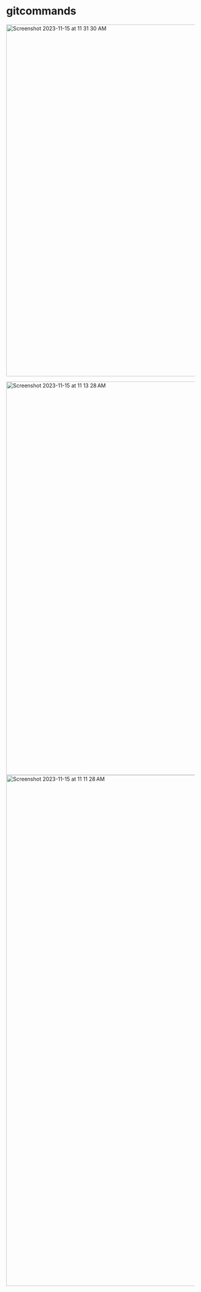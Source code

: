 # gitcommands
<img width="939" alt="Screenshot 2023-11-15 at 11 31 30 AM" src="https://github.com/saidevops8989/gitcommands/assets/145161007/5b28a486-378d-48b7-b8a8-38144bf0fb58">




<img width="1050" alt="Screenshot 2023-11-15 at 11 13 28 AM" src="https://github.com/saidevops8989/gitcommands/assets/145161007/3754fdcb-6b1c-4ea5-87ff-d3be098e0a05"><img width="1364" alt="Screenshot 2023-11-15 at 11 11 28 AM" src="https://github.com/saidevops8989/gitcommands/assets/145161007/2f926d17-99d5-445d-9aae-bc66f0ea8902">

